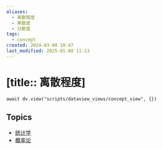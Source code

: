 ```yaml
---
aliases:
  - 离散程度
  - 离散度
  - 分散度
tags:
  - concept
created: 2024-03-08 10:47
last_modified: 2025-01-08 11:13
---
```


# [title:: 离散程度]

```dataviewjs
await dv.view("scripts/dataview_views/concept_view", {})
```

## Topics

- [统计学](_statistics_.md)
- [概率论](_probability_theory_.md)
